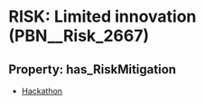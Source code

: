 # RISK: __Limited innovation__ (PBN__Risk_2667)

## Property: has_RiskMitigation

* [Hackathon](PBN__Mitigation_624)


